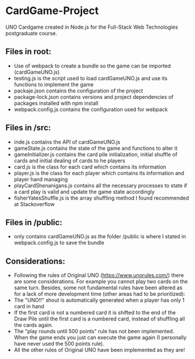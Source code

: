 # CardGame-Project
UNO Cardgame created in Node.js for the Full-Stack Web Technologies postgraduate course.
## Files in root:
- Use of webpack to create a bundle so the game can be imported (cardGameUNO.js)
- testing.js is the script used to load cardGameUNO.js and use its functions to implement the game
- packaje.json contains the configuration of the project
- package-lock.json contains versions and project dependencies of packages installed with npm install
- webpack.config.js contains the configuration used for webpack
## Files in /src:
- inde.js contains the API of cardGameUNO.js
- gameState.js contains the state of the game and functions to alter it
- gameInitializer.js contains the card pile initialization, initial shuffle of cards and initial dealing of cards to he players
- card.js is the class for each card which contains its information
- player.js is the class for each player which contains its information and player hand managing
- playCardShenanigans.js contains all the necessary processes to state if a card play is valid and update the game state accordingly
- fisherYatesShuffle.js is the array shuffling method I found recommended at Stackoverflow
## Files in /public:
- only contains cardGameUNO.js as the folder /public is where I stated in webpack.config.js to save the bundle
## Considerations:
- Following the rules of Original UNO (https://www.unorules.com/) there are some considerations. For example you cannot play two cards on the same turn. Besides, some not fundamental rules have been altered as for a lack of more development time (other areas had to be prioritized):
- The "UNO!!" shout is automatically generated when a player has only 1 card in hand
- If the first card is not a numbered card it is shifted to the end of the Draw Pile until the first card is a numbered card, instead of shuffling all the cards again.
- The "play rounds until 500 points" rule has not been implemented. When the game ends you just can execute the game again (I personally have never used the 500 points rule).
- All the other rules of Original UNO have been implemented as they are!



